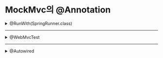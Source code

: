 # MockMvc의 @Annotation 

<details markdown="1">
<summary>@RunWith(SpringRunner.class)</summary>

- ## @RunWith(SpringRunner.class)
- 테스트를 진행할 때 JUnit에 내장된 실행자 외에 다른 실행자를 실행시킴
- 여기서는 SpringRunner라는 스프링 실행자를 사용
- 즉, 스프링 부트 테스트와 JUnit 사이에 연결자 역할을 함

</details>

--------

<details markdown="1">
<summary>@WebMvcTest</summary>

- ## @WebMvcTest
- 여러 스프링 테스트 어노테이션 중, Web(Spring MVC)에 집중할 수 있는 어노테이션
- 선언할 경우 @Controller, @ControllerAdvice 등을 사용할 수 있음
- 단 @Service, @Component, @Repository 등은 사용할 수 없음

</details>

--------

<details markdown="1">
<summary>@Autowired</summary>

## @Autowired
- 스프링이 관리하는 빈(Bean)을 주입 받음

</details>